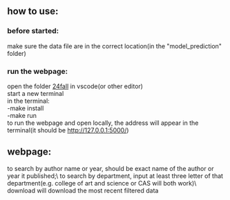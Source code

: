 ## how to use:
### before started:
make sure the data file are in the correct location(in the "model_prediction" folder)

### run the webpage:
open the folder [24fall](https://github.com/BU-Spark/ds-bu-sustainability-stars/edit/Algorithm/24fall) in vscode(or other editor)\
start a new terminal\
in the terminal:\
-make install\
-make run\
to run the webpage and open locally, the address will appear in the terminal(it should be http://127.0.0.1:5000/)

## webpage:
to search by author name or year, should be exact name of the author or year it published;\ 
to search by department, input at least three letter of that department(e.g. college of art and science or CAS will both work)\ 
download will download the most recent filtered data
